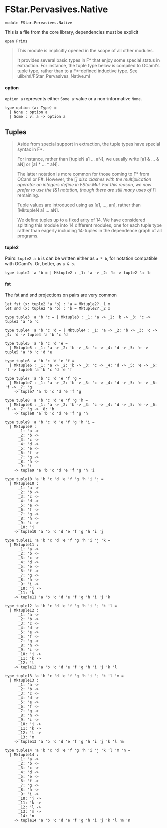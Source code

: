 # FStar.Pervasives.Native

```fstar
module FStar.Pervasives.Native
```

This is a file from the core library, dependencies must be explicit

```fstar
open Prims
```

> This module is implicitly opened in the scope of all other modules.
>
> It provides several basic types in F* that enjoy some special
> status in extraction. For instance, the tuple type below is
> compiled to OCaml's tuple type, rather than to a F*-defined
> inductive type. See ulib/ml/FStar_Pervasives_Native.ml

#### option

`option a` represents either  `Some a`-value or a non-informative `None`.

```fstar
type option (a: Type) =
  | None : option a
  | Some : v: a -> option a
```

## Tuples

> Aside from special support in extraction, the tuple types have
> special syntax in F*.
>
> For instance, rather than [tupleN a1 ... aN],
> we usually write [a1 & ... & aN] or [a1 * ... * aN].
>
> The latter notation is more common for those coming to F* from
> OCaml or F#. However, the [*] also clashes with the multiplication
> operator on integers define in FStar.Mul. For this reason, we now
> prefer to use the [&] notation, though there are still many uses
> of [*] remaining.
>
> Tuple values are introduced using as [a1, ..., an], rather than
> [MktupleN a1 ... aN].
>
> We define tuples up to a fixed arity of 14. We have considered
> splitting this module into 14 different modules, one for each
> tuple type rather than eagerly including 14-tuples in the
> dependence graph of all programs.

#### tuple2

Pairs: `tuple2 a b` is can be written either as `a * b`, for
notation compatible with OCaml's. Or, better, as `a & b`.

```fstar
type tuple2 'a 'b = | Mktuple2 : _1: 'a -> _2: 'b -> tuple2 'a 'b
```

#### fst

The fst and snd projections on pairs are very common

```fstar
let fst (x: tuple2 'a 'b) : 'a = Mktuple2?._1 x
let snd (x: tuple2 'a 'b) : 'b = Mktuple2?._2 x
```

```fstar
type tuple3 'a 'b 'c = | Mktuple3 : _1: 'a -> _2: 'b -> _3: 'c -> tuple3 'a 'b 'c
```

```fstar
type tuple4 'a 'b 'c 'd = | Mktuple4 : _1: 'a -> _2: 'b -> _3: 'c -> _4: 'd -> tuple4 'a 'b 'c 'd
```

```fstar
type tuple5 'a 'b 'c 'd 'e =
  | Mktuple5 : _1: 'a -> _2: 'b -> _3: 'c -> _4: 'd -> _5: 'e -> tuple5 'a 'b 'c 'd 'e
```

```fstar
type tuple6 'a 'b 'c 'd 'e 'f =
  | Mktuple6 : _1: 'a -> _2: 'b -> _3: 'c -> _4: 'd -> _5: 'e -> _6: 'f -> tuple6 'a 'b 'c 'd 'e 'f
```

```fstar
type tuple7 'a 'b 'c 'd 'e 'f 'g =
  | Mktuple7 : _1: 'a -> _2: 'b -> _3: 'c -> _4: 'd -> _5: 'e -> _6: 'f -> _7: 'g
    -> tuple7 'a 'b 'c 'd 'e 'f 'g
```

```fstar
type tuple8 'a 'b 'c 'd 'e 'f 'g 'h =
  | Mktuple8 : _1: 'a -> _2: 'b -> _3: 'c -> _4: 'd -> _5: 'e -> _6: 'f -> _7: 'g -> _8: 'h
    -> tuple8 'a 'b 'c 'd 'e 'f 'g 'h
```

```fstar
type tuple9 'a 'b 'c 'd 'e 'f 'g 'h 'i =
  | Mktuple9 :
      _1: 'a ->
      _2: 'b ->
      _3: 'c ->
      _4: 'd ->
      _5: 'e ->
      _6: 'f ->
      _7: 'g ->
      _8: 'h ->
      _9: 'i
    -> tuple9 'a 'b 'c 'd 'e 'f 'g 'h 'i
```

```fstar
type tuple10 'a 'b 'c 'd 'e 'f 'g 'h 'i 'j =
  | Mktuple10 :
      _1: 'a ->
      _2: 'b ->
      _3: 'c ->
      _4: 'd ->
      _5: 'e ->
      _6: 'f ->
      _7: 'g ->
      _8: 'h ->
      _9: 'i ->
      _10: 'j
    -> tuple10 'a 'b 'c 'd 'e 'f 'g 'h 'i 'j
```

```fstar
type tuple11 'a 'b 'c 'd 'e 'f 'g 'h 'i 'j 'k =
  | Mktuple11 :
      _1: 'a ->
      _2: 'b ->
      _3: 'c ->
      _4: 'd ->
      _5: 'e ->
      _6: 'f ->
      _7: 'g ->
      _8: 'h ->
      _9: 'i ->
      _10: 'j ->
      _11: 'k
    -> tuple11 'a 'b 'c 'd 'e 'f 'g 'h 'i 'j 'k
```

```fstar
type tuple12 'a 'b 'c 'd 'e 'f 'g 'h 'i 'j 'k 'l =
  | Mktuple12 :
      _1: 'a ->
      _2: 'b ->
      _3: 'c ->
      _4: 'd ->
      _5: 'e ->
      _6: 'f ->
      _7: 'g ->
      _8: 'h ->
      _9: 'i ->
      _10: 'j ->
      _11: 'k ->
      _12: 'l
    -> tuple12 'a 'b 'c 'd 'e 'f 'g 'h 'i 'j 'k 'l
```

```fstar
type tuple13 'a 'b 'c 'd 'e 'f 'g 'h 'i 'j 'k 'l 'm =
  | Mktuple13 :
      _1: 'a ->
      _2: 'b ->
      _3: 'c ->
      _4: 'd ->
      _5: 'e ->
      _6: 'f ->
      _7: 'g ->
      _8: 'h ->
      _9: 'i ->
      _10: 'j ->
      _11: 'k ->
      _12: 'l ->
      _13: 'm
    -> tuple13 'a 'b 'c 'd 'e 'f 'g 'h 'i 'j 'k 'l 'm
```

```fstar
type tuple14 'a 'b 'c 'd 'e 'f 'g 'h 'i 'j 'k 'l 'm 'n =
  | Mktuple14 :
      _1: 'a ->
      _2: 'b ->
      _3: 'c ->
      _4: 'd ->
      _5: 'e ->
      _6: 'f ->
      _7: 'g ->
      _8: 'h ->
      _9: 'i ->
      _10: 'j ->
      _11: 'k ->
      _12: 'l ->
      _13: 'm ->
      _14: 'n
    -> tuple14 'a 'b 'c 'd 'e 'f 'g 'h 'i 'j 'k 'l 'm 'n
```

